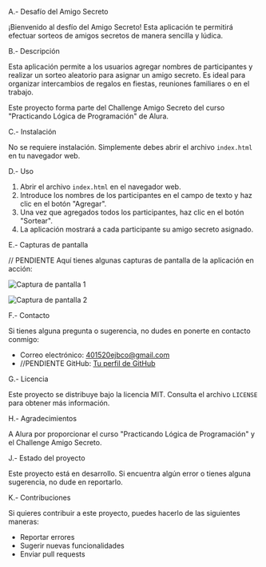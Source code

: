 A.- Desafío del Amigo Secreto

¡Bienvenido al desfío del Amigo Secreto! Esta aplicación te permitirá efectuar sorteos de amigos secretos de manera sencilla y lúdica.

B.- Descripción

Esta aplicación permite a los usuarios agregar nombres de participantes y realizar un sorteo aleatorio para asignar un amigo secreto. 
Es ideal para organizar intercambios de regalos en fiestas, reuniones familiares o en el trabajo.

Este proyecto forma parte del Challenge Amigo Secreto del curso "Practicando Lógica de Programación" de Alura.

C.- Instalación

No se requiere instalación. Simplemente debes abrir el archivo `index.html` en tu navegador web.

D.- Uso

1.  Abrir el archivo `index.html` en el navegador web.
2.  Introduce los nombres de los participantes en el campo de texto y haz clic en el botón "Agregar".
3.  Una vez que agregados todos los participantes, haz clic en el botón "Sortear".
4.  La aplicación mostrará a cada participante su amigo secreto asignado.

E.- Capturas de pantalla

// PENDIENTE Aquí tienes algunas capturas de pantalla de la aplicación en acción:

![Captura de pantalla 1](link-a-la-captura-de-pantalla-1.png)

![Captura de pantalla 2](link-a-la-captura-de-pantalla-2.png)

F.- Contacto

Si tienes alguna pregunta o sugerencia, no dudes en ponerte en contacto conmigo:

*   Correo electrónico: 401520ejbco@gmail.com
*  //PENDIENTE GitHub: [Tu perfil de GitHub](https://github.com/tu-usuario)

G.- Licencia

Este proyecto se distribuye bajo la licencia MIT. Consulta el archivo `LICENSE` para obtener más información.

H.- Agradecimientos

A Alura por proporcionar el curso "Practicando Lógica de Programación" y el Challenge Amigo Secreto.

J.- Estado del proyecto

Este proyecto está en desarrollo. Si encuentra algún error o tienes alguna sugerencia, no dude en reportarlo.

K.- Contribuciones

Si quieres contribuir a este proyecto, puedes hacerlo de las siguientes maneras:

*   Reportar errores
*   Sugerir nuevas funcionalidades
*   Enviar pull requests
